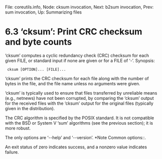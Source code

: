 File: coreutils.info,  Node: cksum invocation,  Next: b2sum invocation,  Prev: sum invocation,  Up: Summarizing files

6.3 ‘cksum’: Print CRC checksum and byte counts
===============================================

‘cksum’ computes a cyclic redundancy check (CRC) checksum for each given
FILE, or standard input if none are given or for a FILE of ‘-’.
Synopsis:

     cksum [OPTION]... [FILE]...

   ‘cksum’ prints the CRC checksum for each file along with the number
of bytes in the file, and the file name unless no arguments were given.

   ‘cksum’ is typically used to ensure that files transferred by
unreliable means (e.g., netnews) have not been corrupted, by comparing
the ‘cksum’ output for the received files with the ‘cksum’ output for
the original files (typically given in the distribution).

   The CRC algorithm is specified by the POSIX standard.  It is not
compatible with the BSD or System V ‘sum’ algorithms (see the previous
section); it is more robust.

   The only options are ‘--help’ and ‘--version’.  *Note Common
options::.

   An exit status of zero indicates success, and a nonzero value
indicates failure.


